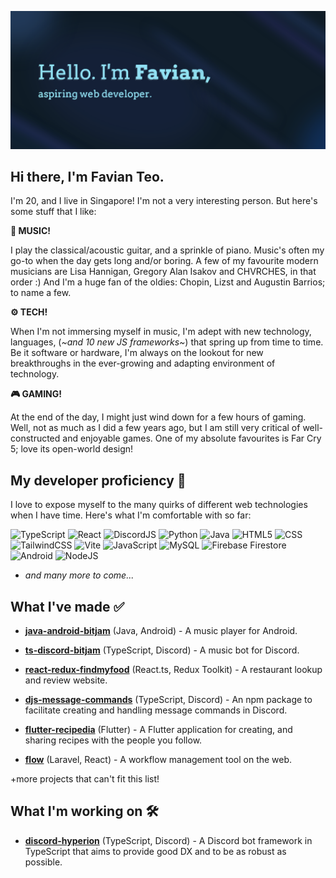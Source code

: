 ![hero_image](./github_hero.png)

## Hi there, I'm Favian Teo.

I'm 20, and I live in Singapore! I'm not a very interesting person. But here's some stuff that I like:

**🎸 MUSIC!** 

I play the classical/acoustic guitar, and a sprinkle of piano. Music's often my go-to when the day gets long and/or boring. A few of my favourite modern musicians are Lisa Hannigan, Gregory Alan Isakov and CHVRCHES, in that order :) And I'm a huge fan of the oldies: Chopin, Lizst and Augustin Barrios; to name a few.

**⚙️ TECH!** 

When I'm not immersing myself in music, I'm adept with new technology, languages, (*~and 10 new JS frameworks~*) that spring up from time to time. Be it software or hardware, I'm always on the lookout for new breakthroughs in the ever-growing and adapting environment of technology.

**🎮 GAMING!** 

At the end of the day, I might just wind down for a few hours of gaming. Well, not as much as I did a few years ago, but I am still very critical of well-constructed and enjoyable games. One of my absolute favourites is Far Cry 5; love its open-world design!

## My developer proficiency 📖
I love to expose myself to the many quirks of different web technologies when I have time. Here's what I'm comfortable with so far:

<img alt="TypeScript" src="https://img.shields.io/badge/-TypeScript-2D79C7?style=flat-square&logo=typescript&logoColor=white" /> <img alt="React" src="https://img.shields.io/badge/-React-45b8d8?style=flat-square&logo=react&logoColor=white"/> <img alt="DiscordJS" src="https://img.shields.io/badge/-DiscordJS-5865F2?style=flat-square&logo=discord&logoColor=white"/> <img alt="Python" src="https://img.shields.io/badge/-Python-3471A2?style=flat-square&logo=python&logoColor=FFD03C" /> <img alt="Java" src="https://img.shields.io/badge/Java-E96D03?style=flat-square&logo=java&logoColor=white" /> <img alt="HTML5" src="https://img.shields.io/badge/HTML-EF652A?style=flat-square&logo=html5&logoColor=white" /> <img alt="CSS" src="https://img.shields.io/badge/CSS-33A8DD?style=flat-square&logo=css3&logoColor=white" /> <img alt="TailwindCSS" src="https://img.shields.io/badge/TailwindCSS-19B9B9?style=flat-square&logo=tailwindcss&logoColor=white" /> <img alt="Vite" src="https://img.shields.io/badge/Vite-8E6FFE?style=flat-square&logo=vite&logoColor=FFC71F" /> <img alt="JavaScript" src="https://img.shields.io/badge/JavaScript-F0DB4F?style=flat-square&logo=javascript&logoColor=white" /> <img alt="MySQL" src="https://img.shields.io/badge/MySQL-237895?style=flat-square&logo=mysql&logoColor=white" /> <img alt="Firebase Firestore" src="https://img.shields.io/badge/Firebase Firestore-039BE6?style=flat-square&logo=firebase&logoColor=FECC2F" /> <img alt="Android" src="https://img.shields.io/badge/Android-3DDC84?style=flat-square&logo=android&logoColor=white" /> <img alt="NodeJS" src="https://img.shields.io/badge/NodeJS-81BF78?style=flat-square&logo=node.js&logoColor=white" />
- *and many more to come...*

## What I've made ✅
- [**java-android-bitjam**] (Java, Android) - A music player for Android.

- [**ts-discord-bitjam**] (TypeScript, Discord) - A music bot for Discord.

- [**react-redux-findmyfood**] (React.ts, Redux Toolkit) - A restaurant lookup and review website.

- [**djs-message-commands**] (TypeScript, Discord) - An npm package to facilitate creating and handling message commands in Discord.

- [**flutter-recipedia**] (Flutter) - A Flutter application for creating, and sharing recipes with the people you follow.

- [**flow**] (Laravel, React) - A workflow management tool on the web. 

+more projects that can't fit this list!

## What I'm working on 🛠️
- [**discord-hyperion**] (TypeScript, Discord) - A Discord bot framework in TypeScript that aims to provide good DX and to be as robust as possible. 

[**java-android-bitjam**]: https://github.com/Shockch4rge/java-android-BitJam
[**ts-discord-bitjam**]: https://github.com/Shockch4rge/ts-discord-bitjam
[**ts-discord-bittrivia**]: https://github.com/Shockch4rge/ts-discord-bittrivia
[**react-redux-findmyfood**]: https://github.com/Shockch4rge/react-redux-findmyfood
[**ts-discord-valor**]: https://github.com/Shockch4rge/ts-discord-valor
[**djs-message-commands**]: https://github.com/Shockch4rge/djs-message-commands
[**react-goodtalk**]: https://github.com/Shockch4rge/react-goodtalk
[**node-websocket-goodtalk**]: https://github.com/Shockch4rge/node-websocket-goodtalk
[**ts-discord-bitjam-v2**]: https://github.com/Shockch4rge/ts-discord-bitjam
[**flutter-recipedia**]: https://github.com/Shockch4rge/flutter-recipedia
[**flow**]: https://github.com/Shockch4rge/flow-frontend
[**discord-hyperion**]: https://github.com/Shockch4rge/discord-hyperion

